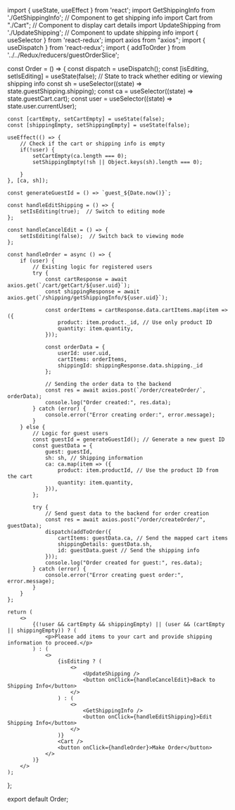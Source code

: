 
import { useState, useEffect } from 'react';
import GetShippingInfo from './GetShippingInfo';  // Component to get shipping info
import Cart from "./Cart";  // Component to display cart details
import UpdateShipping from './UpdateShipping';  // Component to update shipping info
import { useSelector } from 'react-redux';
import axios from "axios";
import { useDispatch } from 'react-redux';
import { addToOrder } from '../../Redux/reducers/guestOrderSlice';

const Order = () => {
    const dispatch = useDispatch();
    const [isEditing, setIsEditing] = useState(false);  // State to track whether editing or viewing shipping info
    const sh = useSelector((state) => state.guestShipping.shipping);
    const ca = useSelector((state) => state.guestCart.cart);
    const user = useSelector((state) => state.user.currentUser);

    const [cartEmpty, setCartEmpty] = useState(false);
    const [shippingEmpty, setShippingEmpty] = useState(false);

    useEffect(() => {
        // Check if the cart or shipping info is empty
        if(!user) {
            setCartEmpty(ca.length === 0);
            setShippingEmpty(!sh || Object.keys(sh).length === 0);

        }
    }, [ca, sh]);

    const generateGuestId = () => `guest_${Date.now()}`;

    const handleEditShipping = () => {
        setIsEditing(true);  // Switch to editing mode
    };

    const handleCancelEdit = () => {
        setIsEditing(false);  // Switch back to viewing mode
    };

    const handleOrder = async () => {
        if (user) {
            // Existing logic for registered users
            try {
                const cartResponse = await axios.get(`/cart/getCart/${user.uid}`);
                const shippingResponse = await axios.get(`/shipping/getShippingInfo/${user.uid}`);

                const orderItems = cartResponse.data.cartItems.map(item => ({
                    product: item.product._id, // Use only product ID
                    quantity: item.quantity,
                }));

                const orderData = {
                    userId: user.uid,
                    cartItems: orderItems,
                    shippingId: shippingResponse.data.shipping._id
                };

                // Sending the order data to the backend
                const res = await axios.post(`/order/createOrder/`, orderData);
                console.log("Order created:", res.data);
            } catch (error) {
                console.error("Error creating order:", error.message);
            }
        } else {
            // Logic for guest users
            const guestId = generateGuestId(); // Generate a new guest ID
            const guestData = {
                guest: guestId,
                sh: sh, // Shipping information
                ca: ca.map(item => ({
                    product: item.productId, // Use the product ID from the cart
                    quantity: item.quantity,
                })),
            };

            try {
                // Send guest data to the backend for order creation
                const res = await axios.post("/order/createOrder/", guestData);
                dispatch(addToOrder({
                    cartItems: guestData.ca, // Send the mapped cart items
                    shippingDetails: guestData.sh,
                    id: guestData.guest // Send the shipping info
                }));
                console.log("Order created for guest:", res.data);
            } catch (error) {
                console.error("Error creating guest order:", error.message);
            }
        }
    };

    return (
        <>
            {(!user && cartEmpty && shippingEmpty) || (user && (cartEmpty || shippingEmpty)) ? (
                <p>Please add items to your cart and provide shipping information to proceed.</p>
            ) : (
                <>
                    {isEditing ? (
                        <>
                            <UpdateShipping />
                            <button onClick={handleCancelEdit}>Back to Shipping Info</button>
                        </>
                    ) : (
                        <>
                            <GetShippingInfo />
                            <button onClick={handleEditShipping}>Edit Shipping Info</button>
                        </>
                    )}
                    <Cart />
                    <button onClick={handleOrder}>Make Order</button>
                </>
            )}
        </>
    );
};

export default Order;
